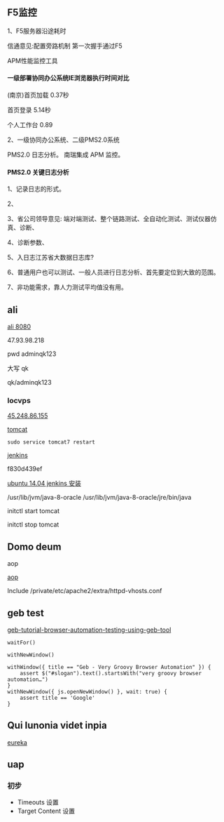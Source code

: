 ## F5监控

1、F5服务器沿途耗时

信通意见:配置旁路机制 第一次握手通过F5 

APM性能监控工具

#### 一级部署协同办公系统IE浏览器执行时间对比

(南京)首页加载 0.37秒

首页登录 5.14秒

个人工作台 0.89

2、一级协同办公系统、二级PMS2.0系统

PMS2.0 日志分析。  南瑞集成 APM 监控。

#### PMS2.0 关键日志分析

  1、记录日志的形式。

  2、

  3、省公司领导意见: 端对端测试、整个链路测试、全自动化测试、测试仪器仿真、诊断、

  4、诊断参数、

  5、入日志江苏省大数据日志库?

  6、普通用户也可以测试、一般人员进行日志分析、首先要定位到大致的范围。

  7、非功能需求，靠人力测试平均值没有用。

   




























## ali

[ali 8080](http://47.93.98.218:8080/)

47.93.98.218

pwd adminqk123

大写 qk

qk/adminqk123

### locvps

[45.248.86.155](http://45.248.86.155)

[tomcat](http://45.248.86.155:9080)

    sudo service tomcat7 restart

[jenkins](http://45.248.86.155:8081)

f830d439ef

[ubuntu 14.04 jenkins 安装](https://vexxhost.com/resources/tutorials/how-to-install-configure-and-use-jenkins-on-ubuntu-14-04/)

/usr/lib/jvm/java-8-oracle
/usr/lib/jvm/java-8-oracle/jre/bin/java

initctl start tomcat

initctl stop tomcat

## Domo deum

aop

[aop](http://www.iteye.com/topic/1116696)

Include /private/etc/apache2/extra/httpd-vhosts.conf

## geb test

[geb-tutorial-browser-automation-testing-using-geb-tool](http://www.softwaretestinghelp.com/geb-tutorial-browser-automation-testing-using-geb-tool/)

    waitFor()

    withNewWindow()

    withWindow({ title == "Geb - Very Groovy Browser Automation" }) {
        assert $("#slogan").text().startsWith("very groovy browser automation…")
    }
    withNewWindow({ js.openNewWindow() }, wait: true) {
        assert title == 'Google'
    }

## Qui Iunonia videt inpia

[eureka](https://skyao.gitbooks.io/learning-microservice/content/implementation/core/registry/eureka.html)

## uap

### 初步

* Timeouts 设置
* Target Content 设置

